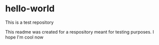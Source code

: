 # hello-world
This is a test repository

This readme was created for a respository meant for testing purposes.
I hope I'm cool now
